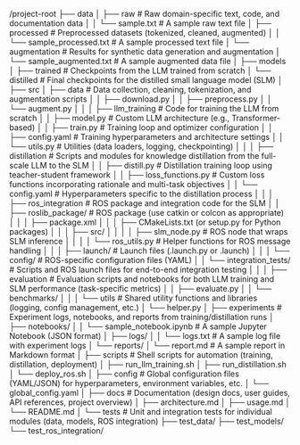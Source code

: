 /project-root
├── data
│   ├── raw                # Raw domain-specific text, code, and documentation data
│   │      └── sample.txt            # A sample raw text file
│   ├── processed          # Preprocessed datasets (tokenized, cleaned, augmented)
│   │      └── sample_processed.txt  # A sample processed text file
│   └── augmentation       # Results for synthetic data generation and augmentation
│          └── sample_augmented.txt  # A sample augmented data file
│
├── models
│   ├── trained            # Checkpoints from the LLM trained from scratch
│   └── distilled          # Final checkpoints for the distilled small language model (SLM)
│
├── src
│   ├── data               # Data collection, cleaning, tokenization, and augmentation scripts
│   │     ├── download.py
│   │     ├── preprocess.py
│   │     └── augment.py
│   │
│   ├── llm_training       # Code for training the LLM from scratch
│   │     ├── model.py              # Custom LLM architecture (e.g., Transformer-based)
│   │     ├── train.py              # Training loop and optimizer configuration
│   │     ├── config.yaml           # Training hyperparameters and architecture settings
│   │     └── utils.py              # Utilities (data loaders, logging, checkpointing)
│   │
│   ├── distillation       # Scripts and modules for knowledge distillation from the full-scale LLM to the SLM
│   │     ├── distill.py          # Distillation training loop using teacher-student framework
│   │     ├── loss_functions.py   # Custom loss functions incorporating rationale and multi-task objectives
│   │     └── config.yaml         # Hyperparameters specific to the distillation process
│   │
│   ├── ros_integration    # ROS package and integration code for the SLM
│   │     ├── roslib_package/   # ROS package (use catkin or colcon as appropriate)
│   │     │     ├── package.xml
│   │     │     ├── CMakeLists.txt          (or setup.py for Python packages)
│   │     │     ├── src/
│   │     │     │    ├── slm_node.py         # ROS node that wraps SLM inference
│   │     │     │    └── ros_utils.py        # Helper functions for ROS message handling
│   │     │     ├── launch/                # Launch files (.launch.py or .launch)
│   │     │     └── config/                # ROS-specific configuration files (YAML)
│   │     └── integration_tests/           # Scripts and ROS launch files for end-to-end integration testing
│   │
│   ├── evaluation         # Evaluation scripts and notebooks for both LLM training and SLM performance (task-specific metrics)
│   │     ├── evaluate.py
│   │     └── benchmarks/
│   │
│   └── utils              # Shared utility functions and libraries (logging, config management, etc.)
│         └── helper.py
│
├── experiments            # Experiment logs, notebooks, and reports from training/distillation runs
│   ├── notebooks/
│   │      └── sample_notebook.ipynb    # A sample Jupyter Notebook (JSON format)
│   ├── logs/
│   │      └── logs.txt                 # A sample log file with experiment logs
│   └── reports/
│          └── report.md                # A sample report in Markdown format
│
├── scripts                # Shell scripts for automation (training, distillation, deployment)
│   ├── run_llm_training.sh
│   ├── run_distillation.sh
│   └── deploy_ros.sh
│
├── config                 # Global configuration files (YAML/JSON) for hyperparameters, environment variables, etc.
│   └── global_config.yaml
│
├── docs                   # Documentation (design docs, user guides, API references, project overview)
│   ├── architecture.md
│   ├── usage.md
│   └── README.md
│
└── tests                  # Unit and integration tests for individual modules (data, models, ROS integration)
      ├── test_data/
      ├── test_models/
      └── test_ros_integration/
